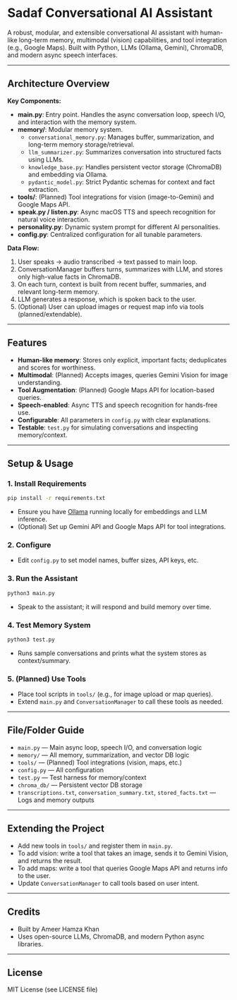 # Sadaf Conversational AI Assistant

A robust, modular, and extensible conversational AI assistant with human-like long-term memory, multimodal (vision) capabilities, and tool integration (e.g., Google Maps). Built with Python, LLMs (Ollama, Gemini), ChromaDB, and modern async speech interfaces.

---

## Architecture Overview

**Key Components:**

- **main.py**: Entry point. Handles the async conversation loop, speech I/O, and interaction with the memory system.
- **memory/**: Modular memory system.
  - `conversational_memory.py`: Manages buffer, summarization, and long-term memory storage/retrieval.
  - `llm_summarizer.py`: Summarizes conversation into structured facts using LLMs.
  - `knowledge_base.py`: Handles persistent vector storage (ChromaDB) and embedding via Ollama.
  - `pydantic_model.py`: Strict Pydantic schemas for context and fact extraction.
- **tools/**: (Planned) Tool integrations for vision (image-to-Gemini) and Google Maps API.
- **speak.py / listen.py**: Async macOS TTS and speech recognition for natural voice interaction.
- **personality.py**: Dynamic system prompt for different AI personalities.
- **config.py**: Centralized configuration for all tunable parameters.

**Data Flow:**
1. User speaks → audio transcribed → text passed to main loop.
2. ConversationManager buffers turns, summarizes with LLM, and stores only high-value facts in ChromaDB.
3. On each turn, context is built from recent buffer, summaries, and relevant long-term memory.
4. LLM generates a response, which is spoken back to the user.
5. (Optional) User can upload images or request map info via tools (planned/extendable).

---

## Features
- **Human-like memory**: Stores only explicit, important facts; deduplicates and scores for worthiness.
- **Multimodal**: (Planned) Accepts images, queries Gemini Vision for image understanding.
- **Tool Augmentation**: (Planned) Google Maps API for location-based queries.
- **Speech-enabled**: Async TTS and speech recognition for hands-free use.
- **Configurable**: All parameters in `config.py` with clear explanations.
- **Testable**: `test.py` for simulating conversations and inspecting memory/context.

---

## Setup & Usage

### 1. **Install Requirements**

```sh
pip install -r requirements.txt
```

- Ensure you have [Ollama](https://ollama.com/) running locally for embeddings and LLM inference.
- (Optional) Set up Gemini API and Google Maps API for tool integrations.

### 2. **Configure**
- Edit `config.py` to set model names, buffer sizes, API keys, etc.

### 3. **Run the Assistant**

```sh
python3 main.py
```
- Speak to the assistant; it will respond and build memory over time.

### 4. **Test Memory System**

```sh
python3 test.py
```
- Runs sample conversations and prints what the system stores as context/summary.

### 5. **(Planned) Use Tools**
- Place tool scripts in `tools/` (e.g., for image upload or map queries).
- Extend `main.py` and `ConversationManager` to call these tools as needed.

---

## File/Folder Guide

- `main.py` — Main async loop, speech I/O, and conversation logic
- `memory/` — All memory, summarization, and vector DB logic
- `tools/` — (Planned) Tool integrations (vision, maps, etc.)
- `config.py` — All configuration
- `test.py` — Test harness for memory/context
- `chroma_db/` — Persistent vector DB storage
- `transcriptions.txt`, `conversation_summary.txt`, `stored_facts.txt` — Logs and memory outputs

---

## Extending the Project
- Add new tools in `tools/` and register them in `main.py`.
- To add vision: write a tool that takes an image, sends it to Gemini Vision, and returns the result.
- To add maps: write a tool that queries Google Maps API and returns info to the user.
- Update `ConversationManager` to call tools based on user intent.

---

## Credits
- Built by Ameer Hamza Khan
- Uses open-source LLMs, ChromaDB, and modern Python async libraries.

---

## License
MIT License (see LICENSE file)
